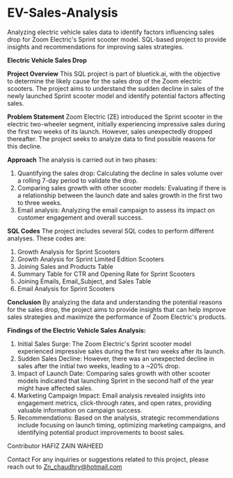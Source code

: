 # EV-Sales-Analysis
Analyzing electric vehicle sales data to identify factors influencing sales drop for Zoom Electric's Sprint scooter model. SQL-based project to provide insights and recommendations for improving sales strategies.


**Electric Vehicle Sales Drop**

**Project Overview**
This SQL project is part of bluetick.ai, with the objective to determine the likely cause for the sales drop of the Zoom electric scooters. The project aims to understand the sudden decline in sales of the newly launched Sprint scooter model and identify potential factors affecting sales.

**Problem Statement**
Zoom Electric (ZE) introduced the Sprint scooter in the electric two-wheeler segment, initially experiencing impressive sales during the first two weeks of its launch. However, sales unexpectedly dropped thereafter. The project seeks to analyze data to find possible reasons for this decline.

**Approach**
The analysis is carried out in two phases:
1. Quantifying the sales drop: Calculating the decline in sales volume over a rolling 7-day period to validate the drop.
2. Comparing sales growth with other scooter models: Evaluating if there is a relationship between the launch date and sales growth in the first two to three weeks.
3. Email analysis: Analyzing the email campaign to assess its impact on customer engagement and overall success.


**SQL Codes**
The project includes several SQL codes to perform different analyses. These codes are:
1. Growth Analysis for Sprint Scooters
2. Growth Analysis for Sprint Limited Edition Scooters
3. Joining Sales and Products Table
4. Summary Table for CTR and Opening Rate for Sprint Scooters
5. Joining Emails, Email_Subject, and Sales Table
6. Email Analysis for Sprint Scooters


**Conclusion**
By analyzing the data and understanding the potential reasons for the sales drop, the project aims to provide insights that can help improve sales strategies and maximize the performance of Zoom Electric's products.


**Findings of the Electric Vehicle Sales Analysis:**
1. Initial Sales Surge: The Zoom Electric's Sprint scooter model experienced impressive sales during the first two weeks after its launch.
2. Sudden Sales Decline: However, there was an unexpected decline in sales after the initial two weeks, leading to a ~20% drop.
3. Impact of Launch Date: Comparing sales growth with other scooter models indicated that launching Sprint in the second half of the year might have affected sales.
4. Marketing Campaign Impact: Email analysis revealed insights into engagement metrics, click-through rates, and open rates, providing valuable information on campaign success.
5. Recommendations: Based on the analysis, strategic recommendations include focusing on launch timing, optimizing marketing campaigns, and identifying potential product improvements to boost sales.

Contributor
HAFIZ ZAIN WAHEED

Contact
For any inquiries or suggestions related to this project, please reach out to Zn_chaudhry@hotmail.com
